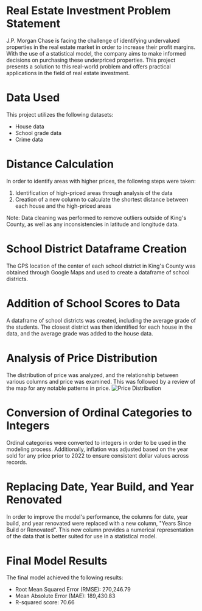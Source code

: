 # Real Estate Investment Problem Statement

J.P. Morgan Chase is facing the challenge of identifying undervalued properties in the real estate market in order to increase their profit margins. With the use of a statistical model, the company aims to make informed decisions on purchasing these underpriced properties. This project presents a solution to this real-world problem and offers practical applications in the field of real estate investment.

# Data Used
This project utilizes the following datasets:
- House data
- School grade data
- Crime data

# Distance Calculation
In order to identify areas with higher prices, the following steps were taken:
1. Identification of high-priced areas through analysis of the data
2. Creation of a new column to calculate the shortest distance between each house and the high-priced areas

Note: Data cleaning was performed to remove outliers outside of King's County, as well as any inconsistencies in latitude and longitude data.

# School District Dataframe Creation
The GPS location of the center of each school district in King's County was obtained through Google Maps and used to create a dataframe of school districts.

# Addition of School Scores to Data
A dataframe of school districts was created, including the average grade of the students. The closest district was then identified for each house in the data, and the average grade was added to the house data.

# Analysis of Price Distribution
The distribution of price was analyzed, and the relationship between various columns and price was examined. This was followed by a review of the map for any notable patterns in price.
![Price Distribution](https://github.com/SpaceMonkey0453/PNWHousingModel/blob/main/Visualizations/PriceFreq.png)

# Conversion of Ordinal Categories to Integers
Ordinal categories were converted to integers in order to be used in the modeling process. Additionally, inflation was adjusted based on the year sold for any price prior to 2022 to ensure consistent dollar values across records.

# Replacing Date, Year Build, and Year Renovated
In order to improve the model's performance, the columns for date, year build, and year renovated were replaced with a new column, "Years Since Build or Renovated". This new column provides a numerical representation of the data that is better suited for use in a statistical model.

# Final Model Results
The final model achieved the following results:
- Root Mean Squared Error (RMSE): 270,246.79
- Mean Absolute Error (MAE): 189,430.83
- R-squared score: 70.66
